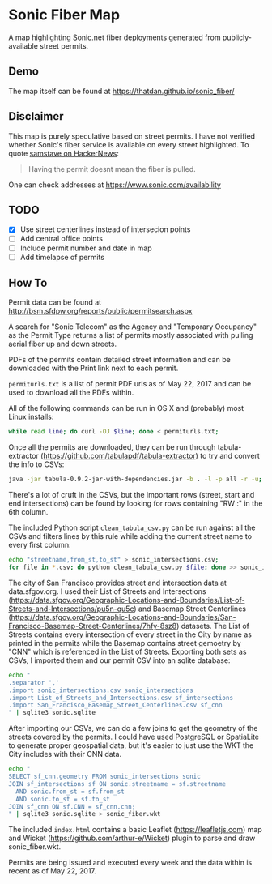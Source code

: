 # Sonic Fiber Map
A map highlighting Sonic.net fiber deployments generated from publicly-available street permits.

## Demo
The map itself can be found at https://thatdan.github.io/sonic_fiber/

## Disclaimer
This map is purely speculative based on street permits. I have not verified whether Sonic's fiber service is available on every street highlighted.
To quote [samstave on HackerNews](https://news.ycombinator.com/item?id=14427548):
> Having the permit doesnt mean the fiber is pulled.

One can check addresses at https://www.sonic.com/availability

## TODO
- [x] Use street centerlines instead of intersecion points
- [ ] Add central office points
- [ ] Include permit number and date in map
- [ ] Add timelapse of permits

## How To
Permit data can be found at http://bsm.sfdpw.org/reports/public/permitsearch.aspx

A search for "Sonic Telecom" as the Agency and "Temporary Occupancy" as the Permit Type returns a list of permits mostly associated with pulling aerial fiber up and down streets.

PDFs of the permits contain detailed street information and can be downloaded with the Print link next to each permit.

`permiturls.txt` is a list of permit PDF urls as of May 22, 2017 and can be used to download all the PDFs within.

All of the following commands can be run in OS X and (probably) most Linux installs:
```bash
while read line; do curl -OJ $line; done < permiturls.txt;
```

Once all the permits are downloaded, they can be run through tabula-extractor (https://github.com/tabulapdf/tabula-extractor) to try and convert the info to CSVs:
```bash
java -jar tabula-0.9.2-jar-with-dependencies.jar -b . -l -p all -r -u;
```

There's a lot of cruft in the CSVs, but the important rows (street, start and end intersections) can be found by looking for rows containing "RW :" in the 6th column.

The included Python script `clean_tabula_csv.py` can be run against all the CSVs and filters lines by this rule while adding the current street name to every first column:
```bash
echo "streetname,from_st,to_st" > sonic_intersections.csv;
for file in *.csv; do python clean_tabula_csv.py $file; done >> sonic_intersections.csv;
```

The city of San Francisco provides street and intersection data at data.sfgov.org.
I used their List of Streets and Intersections (https://data.sfgov.org/Geographic-Locations-and-Boundaries/List-of-Streets-and-Intersections/pu5n-qu5c) and Basemap Street Centerlines (https://data.sfgov.org/Geographic-Locations-and-Boundaries/San-Francisco-Basemap-Street-Centerlines/7hfy-8sz8) datasets.
The List of Streets contains every intersection of every street in the City by name as printed in the permits while the Basemap contains street gemoetry by "CNN" which is referenced in the List of Streets.
Exporting both sets as CSVs, I imported them and our permit CSV into an sqlite database:
```bash
echo "
.separator ','
.import sonic_intersections.csv sonic_intersections
.import List_of_Streets_and_Intersections.csv sf_intersections
.import San_Francisco_Basemap_Street_Centerlines.csv sf_cnn
" | sqlite3 sonic.sqlite
```

After importing our CSVs, we can do a few joins to get the geometry of the streets covered by the permits. I could have used PostgreSQL or SpatiaLite to generate proper geospatial data, but it's easier to just use the WKT the City includes with their CNN data.
```bash
echo "
SELECT sf_cnn.geometry FROM sonic_intersections sonic
JOIN sf_intersections sf ON sonic.streetname = sf.streetname
  AND sonic.from_st = sf.from_st
  AND sonic.to_st = sf.to_st
JOIN sf_cnn ON sf.CNN = sf_cnn.cnn;
" | sqlite3 sonic.sqlite > sonic_fiber.wkt
```

The included `index.html` contains a basic Leaflet (https://leafletjs.com) map and Wicket (https://github.com/arthur-e/Wicket) plugin to parse and draw sonic_fiber.wkt.

Permits are being issued and executed every week and the data within is recent as of May 22, 2017.
